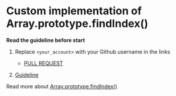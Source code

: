 # Custom implementation of Array.prototype.findIndex()

**Read the guideline before start**

1. Replace `<your_account>` with your Github username in the links
    - [PULL REQUEST](https://github.com/mate-academy/js_array-method-findIndex/pull/174)

2. [Guideline](https://github.com/mate-academy/js_task-guideline/blob/master/README.md)

Read more about [Array.prototype.findIndex()](https://developer.mozilla.org/en-US/docs/Web/JavaScript/Reference/Global_Objects/Array/findIndex)
